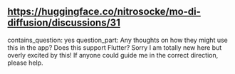 ## https://huggingface.co/nitrosocke/mo-di-diffusion/discussions/31

contains_question: yes
question_part: Any thoughts on how they might use this in the app? Does this support Flutter? Sorry I am totally new here but overly excited by this! If anyone could guide me in the correct direction, please help.